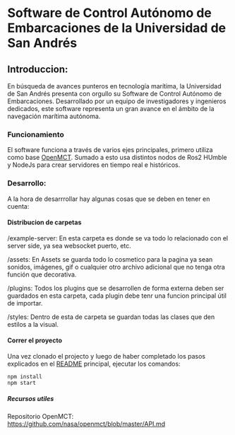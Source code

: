 # Software de Control Autónomo de Embarcaciones de la Universidad de San Andrés

## Introduccion:
En búsqueda de avances punteros en tecnología marítima, la Universidad de San Andrés presenta con orgullo su Software de Control Autónomo de Embarcaciones. Desarrollado por un equipo de investigadores y ingenieros dedicados, este software representa un gran avance en el ámbito de la navegación marítima autónoma.

### Funcionamiento
El software funciona a través de varios ejes principales, primero utiliza como base [OpenMCT](https://nasa.github.io/openmct/). Sumado a esto usa distintos nodos de Ros2 HUmble y NodeJs para crear servidores en tiempo real e históricos.

### Desarrollo:
A la hora de desarrrollar hay algunas cosas que se deben en  tener en cuenta:
#### Distribucion de carpetas
/example-server: En esta carpeta es donde se va todo lo relacionado con el server side, ya sea websocket puerto, etc.

/assets: En Assets se guarda todo lo cosmetico para la pagina ya sean sonidos, imágenes, gif o cualquier otro archivo adicional que no tenga otra función que decorativa.

/plugins: Todos los plugins que se desarrollen de forma externa deben ser guardados en esta carpeta, cada plugin debe tenr una funcion principal útil de importar.

/styles: Dentro de esta de carpeta se guardan todas las clases que den estilos a la visual.

#### Correr el proyecto
Una vez clonado el projecto y luego de haber completado los pasos explicados en el [README](../README.md) principal, ejecutar los comandos:
```
npm install
npm start
```

##### Recursos utiles
Repositorio OpenMCT: https://github.com/nasa/openmct/blob/master/API.md
